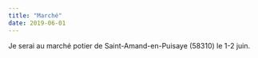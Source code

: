 ```yaml
---
title: "Marché"
date: 2019-06-01
---
```


Je serai au marché potier de Saint-Amand-en-Puisaye (58310) le 1-2 juin.
